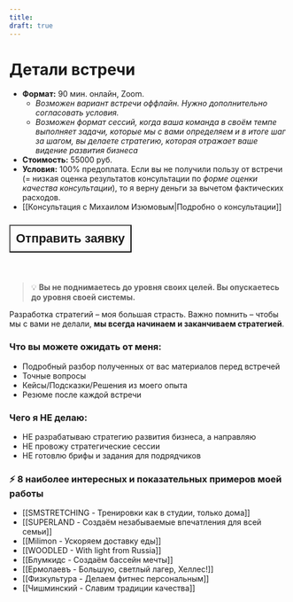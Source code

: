 ```yaml
---
title: 
draft: true
---
```

# Детали встречи
- **Формат:** 90 мин. онлайн, Zoom.
	- _Возможен вариант встречи оффлайн. Нужно дополнительно согласовать условия._
	- _Возможен формат сессий, когда ваша команда в своём темпе выполняет задачи, которые мы с вами определяем и в итоге шаг за шагом, вы делаете стратегию, которая отражает ваше видение развития бизнеса_
- **Стоимость:** 55000 руб.
- **Условия:** 100% предоплата. Если вы не получили пользу от встречи (= низкая оценка результатов консультации по _форме оценки качества консультации_), то я верну деньги за вычетом фактических расходов.
- [[Консультация с Михаилом Изюмовым|Подробно о консультации]]

 <div style="display: flex; justify-content: left; cursor: pointer;"> <a href="https://airtable.com/approfG95BL8XenCk/pagpfCZRDbBHEBdTG/form" target="_blank"> <button style=" font-size: 22px; padding: 10px; height: fit-content; margin-top: 10px; margin-bottom: 40px; background: var(--text-accent); font-weight: 600; color: var(--text-on-accent); ">Отправить заявку</button> </a></div> 

> 💡 **Вы не поднимаетесь до уровня своих целей. Вы опускаетесь до уровня своей системы.**

Разработка стратегий – моя большая страсть. Важно помнить – чтобы мы с вами не делали, **мы всегда начинаем и заканчиваем стратегией**.

### Что вы можете ожидать от меня:
- Подробный разбор полученных от вас материалов перед встречей
- Точные вопросы
- Кейсы/Подсказки/Решения из моего опыта
- Резюме после каждой встречи
### Чего я НЕ делаю:
- НЕ разрабатываю стратегию развития бизнеса, а направляю
- НЕ провожу стратегические сессии
- НЕ готовлю брифы и задания для подрядчиков
### ⚡️ 8 наиболее интересных и показательных примеров моей работы
- [[SMSTRETCHING - Тренировки как в студии, только дома]]
- [[SUPERLAND - Создаём незабываемые впечатления для всей семьи]]
- [[Milimon - Ускоряем доставку еды]]
- [[WOODLED - With light from Russia]]
- [[Блумкидс - Создаём бассейн мечты]]
- [[Ермолаевъ - Большую, светлый лагер, Хеллес!]]
- [[Физкультура - Делаем фитнес персональным]]
- [[Чишминский - Славим традиции качества]]